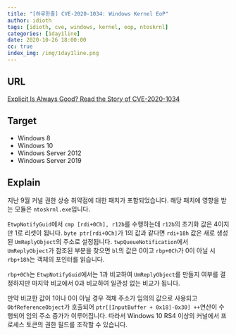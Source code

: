 ```yaml
---
title: "[하루한줄] CVE-2020-1034: Windows Kernel EoP"
author: idioth
tags: [idioth, cve, windows, kernel, eop, ntoskrnl]
categories: [1day1line]
date: 2020-10-26 18:00:00
cc: true
index_img: /img/1day1line.png
---
```


## URL 

[Explicit Is Always Good? Read the Story of CVE-2020-1034](https://blog.br0vvnn.io/pages/blogpost.aspx?id=2)



## Target

- Windows 8
- Windows 10
- Windows Server 2012
- Windows Server 2019



## Explain

지난 9월 커널 권한 상승 취약점에 대한 패치가 포함되었습니다. 해당 패치에 영향을 받는 모듈은 `ntoskrnl.exe`입니다.

`EtwpNotifyGuid`에서 `cmp [rdi+0Ch], r12b`를 수행하는데 `r12b`의 초기화 값은 4이지만 1로 리셋이 됩니다. `byte ptr[rdi+0Ch]`가 1의 값과 같다면 `rdi+18h` 값은 새로 생성된 `UmReplyObject`의 주소로 설정됩니다. `twpQueueNotification`에서 `UmReplyObject`가 참조된 부분을 찾으면 `bl`의 값은 0이고 `rbp+0Ch`가 0이 아닐 시 `rbp+18h`는 객체의 포인터를 읽습니다. 

`rbp+0Ch`는  `EtwpNotifyGuid`에서는 1과 비교하여 `UmReplyObject`를 만들지 여부를 결정하지만 마지막 비교에서 0과 비교하여 일관성 없는 비교가 됩니다.

만약 비교한 값이 1이나 0이 아닐 경우 객체 주소가 임의의 값으로 사용되고 `ObfReferenceObject`가 호출되어 `ptr[[InputBuffer + 0x18]-0x30] ++`연산이 수행되어 임의 주소 증가가 이루어집니다. 따라서 Windows 10 RS4 이상의 커널에서 프로세스 토큰의 권한 필드를 조작할 수 있습니다. 



